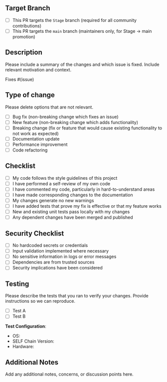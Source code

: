 ## Target Branch

- [ ] This PR targets the `Stage` branch (required for all community contributions)
- [ ] This PR targets the `main` branch (maintainers only, for Stage → main promotion)

## Description

Please include a summary of the changes and which issue is fixed. Include relevant motivation and context.

Fixes #(issue)

## Type of change

Please delete options that are not relevant.

- [ ] Bug fix (non-breaking change which fixes an issue)
- [ ] New feature (non-breaking change which adds functionality)
- [ ] Breaking change (fix or feature that would cause existing functionality to not work as expected)
- [ ] Documentation update
- [ ] Performance improvement
- [ ] Code refactoring

## Checklist

- [ ] My code follows the style guidelines of this project
- [ ] I have performed a self-review of my own code
- [ ] I have commented my code, particularly in hard-to-understand areas
- [ ] I have made corresponding changes to the documentation
- [ ] My changes generate no new warnings
- [ ] I have added tests that prove my fix is effective or that my feature works
- [ ] New and existing unit tests pass locally with my changes
- [ ] Any dependent changes have been merged and published

## Security Checklist

- [ ] No hardcoded secrets or credentials
- [ ] Input validation implemented where necessary
- [ ] No sensitive information in logs or error messages
- [ ] Dependencies are from trusted sources
- [ ] Security implications have been considered

## Testing

Please describe the tests that you ran to verify your changes. Provide instructions so we can reproduce.

- [ ] Test A
- [ ] Test B

**Test Configuration**:
* OS:
* SELF Chain Version:
* Hardware:

## Additional Notes

Add any additional notes, concerns, or discussion points here.